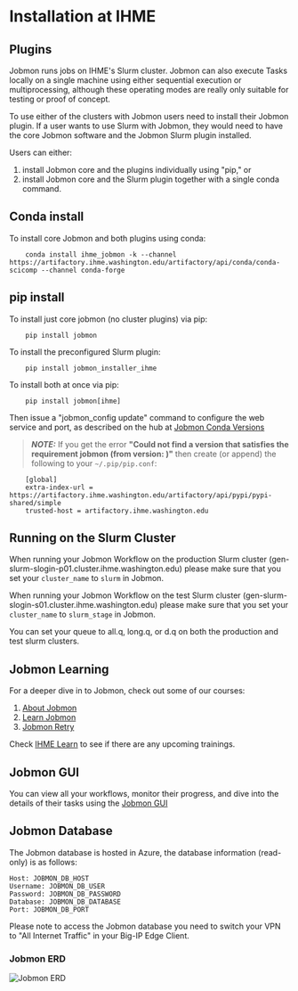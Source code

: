 # Installation at IHME

## Plugins
Jobmon runs jobs on IHME's Slurm cluster.
Jobmon can also execute Tasks locally on a single machine using either
sequential execution or multiprocessing, although these operating modes are really
only suitable for testing or proof of concept.

To use either of the clusters with Jobmon users need to install their Jobmon plugin. If a user
wants to use Slurm with Jobmon, they would need to have the core Jobmon software and the
Jobmon Slurm plugin installed.

Users can either:
1. install Jobmon core and the plugins individually using "pip," or
2. install Jobmon core and the Slurm plugin together with a single conda command.

## Conda install
To install core Jobmon and both plugins using conda:
```shell
    conda install ihme_jobmon -k --channel https://artifactory.ihme.washington.edu/artifactory/api/conda/conda-scicomp --channel conda-forge
```
##  pip install
To install just core jobmon (no cluster plugins) via pip:
```shell
    pip install jobmon
```
To install the preconfigured Slurm plugin:
```shell
    pip install jobmon_installer_ihme
``` 
To install both at once via pip:
```shell
    pip install jobmon[ihme]
```
Then issue a "jobmon_config update" command to configure the web service and port, as described on
the hub at [Jobmon Conda Versions](https://hub.ihme.washington.edu/display/DataScience/Jobmon+Conda+Versions)


> **_NOTE:_**
    If you get the error **"Could not find a version that satisfies the requirement jobmon (from version: )"** then create (or append) the following to your ``~/.pip/pip.conf``:
    
        [global]
        extra-index-url = https://artifactory.ihme.washington.edu/artifactory/api/pypi/pypi-shared/simple
        trusted-host = artifactory.ihme.washington.edu

## Running on the Slurm Cluster
When running your Jobmon Workflow on the production Slurm cluster (gen-slurm-slogin-p01.cluster.ihme.washington.edu) 
please make sure that you set your ``cluster_name`` to ``slurm`` in Jobmon.

When running your Jobmon Workflow on the test Slurm cluster (gen-slurm-slogin-s01.cluster.ihme.washington.edu) please 
make sure  that you set your ``cluster_name`` to ``slurm_stage`` in Jobmon.

You can set your queue to all.q, long.q, or d.q on both the production and test slurm clusters.


## Jobmon Learning
For a deeper dive in to Jobmon, check out some of our courses:
1. [About Jobmon](https://hub.ihme.washington.edu/pages/viewpage.action?pageId=74531156)
2. [Learn Jobmon](https://hub.ihme.washington.edu/pages/viewpage.action?pageId=78062050)
3. [Jobmon Retry](https://hub.ihme.washington.edu/pages/viewpage.action?pageId=78062056)

Check [IHME Learn](https://ihme.brightspace.com>) to see if there are any upcoming trainings.

## Jobmon GUI
You can view all your workflows, monitor their progress, and dive into the details
of their tasks using the [Jobmon GUI](https://jobmon-gui.ihme.washington.edu)

## Jobmon Database
The Jobmon database is hosted in Azure, the database information (read-only) is as follows:

```shell
Host: JOBMON_DB_HOST
Username: JOBMON_DB_USER
Password: JOBMON_DB_PASSWORD
Database: JOBMON_DB_DATABASE
Port: JOBMON_DB_PORT
```

Please note to access the Jobmon database you need to switch your VPN to "All Internet Traffic" in your Big-IP Edge Client.

### Jobmon ERD
![Jobmon ERD](jobmon_erd.svg)
